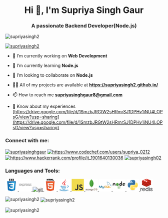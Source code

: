 <h1 align="center">Hi 👋, I'm Supriya Singh Gaur</h1>
<h3 align="center">A passionate Backend Developer(Node.js)</h3>

<p align="left"> <img src="https://komarev.com/ghpvc/?username=supriyasingh2&label=Profile%20views&color=0e75b6&style=flat" alt="supriyasingh2" /> </p>

<p align="left"> <a href="https://github.com/ryo-ma/github-profile-trophy"><img src="https://github-profile-trophy.vercel.app/?username=supriyasingh2" alt="supriyasingh2" /></a> </p>

- 🔭 I’m currently working on **Web Development**

- 🌱 I’m currently learning **Node.js**

- 👯 I’m looking to collaborate on **Node.js**

- 👨‍💻 All of my projects are available at **https://supriyasingh2.github.io/**

- 📫 How to reach me **supriyasinghgaur8@gmail.com**

- 📄 Know about my experiences [https://drive.google.com/file/d/1SmzbJRGtW2sHRmrSJ1DPHv1iNU4LOPsG/view?usp=sharing](https://drive.google.com/file/d/1SmzbJRGtW2sHRmrSJ1DPHv1iNU4LOPsG/view?usp=sharing)

<h3 align="left">Connect with me:</h3>
<p align="left">
<a href="https://linkedin.com/in/supriyasinghgaur" target="blank"><img align="center" src="https://raw.githubusercontent.com/rahuldkjain/github-profile-readme-generator/master/src/images/icons/Social/linked-in-alt.svg" alt="supriyasinghgaur" height="30" width="40" /></a>
<a href="https://www.codechef.com/users/https://www.codechef.com/users/supriya_0212" target="blank"><img align="center" src="https://cdn.jsdelivr.net/npm/simple-icons@3.1.0/icons/codechef.svg" alt="https://www.codechef.com/users/supriya_0212" height="30" width="40" /></a>
<a href="https://www.hackerrank.com/https://www.hackerrank.com/profile/it_1901640130036" target="blank"><img align="center" src="https://raw.githubusercontent.com/rahuldkjain/github-profile-readme-generator/master/src/images/icons/Social/hackerrank.svg" alt="https://www.hackerrank.com/profile/it_1901640130036" height="30" width="40" /></a>
<a href="https://www.leetcode.com/supriyasingh02" target="blank"><img align="center" src="https://raw.githubusercontent.com/rahuldkjain/github-profile-readme-generator/master/src/images/icons/Social/leet-code.svg" alt="supriyasingh02" height="30" width="40" /></a>
</p>

<h3 align="left">Languages and Tools:</h3>
<p align="left"> <a href="https://www.w3schools.com/css/" target="_blank" rel="noreferrer"> <img src="https://raw.githubusercontent.com/devicons/devicon/master/icons/css3/css3-original-wordmark.svg" alt="css3" width="40" height="40"/> </a> <a href="https://expressjs.com" target="_blank" rel="noreferrer"> <img src="https://raw.githubusercontent.com/devicons/devicon/master/icons/express/express-original-wordmark.svg" alt="express" width="40" height="40"/> </a> <a href="https://git-scm.com/" target="_blank" rel="noreferrer"> <img src="https://www.vectorlogo.zone/logos/git-scm/git-scm-icon.svg" alt="git" width="40" height="40"/> </a> <a href="https://www.w3.org/html/" target="_blank" rel="noreferrer"> <img src="https://raw.githubusercontent.com/devicons/devicon/master/icons/html5/html5-original-wordmark.svg" alt="html5" width="40" height="40"/> </a> <a href="https://www.java.com" target="_blank" rel="noreferrer"> <img src="https://raw.githubusercontent.com/devicons/devicon/master/icons/java/java-original.svg" alt="java" width="40" height="40"/> </a> <a href="https://developer.mozilla.org/en-US/docs/Web/JavaScript" target="_blank" rel="noreferrer"> <img src="https://raw.githubusercontent.com/devicons/devicon/master/icons/javascript/javascript-original.svg" alt="javascript" width="40" height="40"/> </a> <a href="https://www.mongodb.com/" target="_blank" rel="noreferrer"> <img src="https://raw.githubusercontent.com/devicons/devicon/master/icons/mongodb/mongodb-original-wordmark.svg" alt="mongodb" width="40" height="40"/> </a> <a href="https://www.mysql.com/" target="_blank" rel="noreferrer"> <img src="https://raw.githubusercontent.com/devicons/devicon/master/icons/mysql/mysql-original-wordmark.svg" alt="mysql" width="40" height="40"/> </a> <a href="https://nodejs.org" target="_blank" rel="noreferrer"> <img src="https://raw.githubusercontent.com/devicons/devicon/master/icons/nodejs/nodejs-original-wordmark.svg" alt="nodejs" width="40" height="40"/> </a> <a href="https://www.python.org" target="_blank" rel="noreferrer"> <img src="https://raw.githubusercontent.com/devicons/devicon/master/icons/python/python-original.svg" alt="python" width="40" height="40"/> </a> <a href="https://redis.io" target="_blank" rel="noreferrer"> <img src="https://raw.githubusercontent.com/devicons/devicon/master/icons/redis/redis-original-wordmark.svg" alt="redis" width="40" height="40"/> </a> </p>

<p><img align="left" src="https://github-readme-stats.vercel.app/api/top-langs?username=supriyasingh2&show_icons=true&locale=en&layout=compact" alt="supriyasingh2" /></p>

<p>&nbsp;<img align="center" src="https://github-readme-stats.vercel.app/api?username=supriyasingh2&show_icons=true&locale=en" alt="supriyasingh2" /></p>

<p><img align="center" src="https://github-readme-streak-stats.herokuapp.com/?user=supriyasingh2&" alt="supriyasingh2" /></p>
